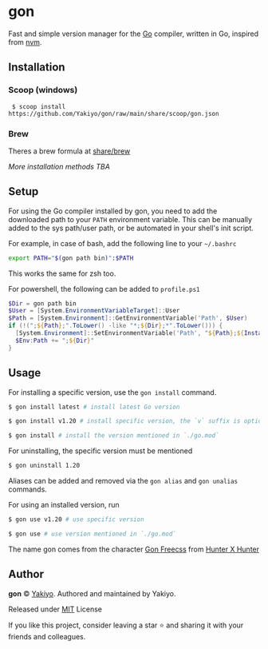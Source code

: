# gon

Fast and simple version manager for the [Go](https://go.dev) compiler, written in Go, inspired from [nvm](https://github.com/nvm-sh/nvm).

## Installation

### Scoop (windows)
```
 $ scoop install https://github.com/Yakiyo/gon/raw/main/share/scoop/gon.json
 ```

### Brew
Theres a brew formula at [share/brew](./share/brew/gon.rb)

*More installation methods TBA*

## Setup
For using the Go compiler installed by gon, you need to add the downloaded path to your `PATH` environment variable. This can be manually added to the sys path/user path, or be automated in your shell's init script.

For example, in case of bash, add the following line to your `~/.bashrc`
```sh
export PATH="$(gon path bin)":$PATH
```
This works the same for zsh too.

For powershell, the following can be added to `profile.ps1`
```powershell
$Dir = gon path bin
$User = [System.EnvironmentVariableTarget]::User
$Path = [System.Environment]::GetEnvironmentVariable('Path', $User)
if (!(";${Path};".ToLower() -like "*;${Dir};*".ToLower())) {
  [System.Environment]::SetEnvironmentVariable('Path', "${Path};${InstallDir}", $User)
  $Env:Path += ";${Dir}"
}
```

## Usage
For installing a specific version, use the `gon install` command.
```sh
$ gon install latest # install latest Go version

$ gon install v1.20 # install specific version, the `v` suffix is optional

$ gon install # install the version mentioned in `./go.mod`
```

For uninstalling, the specific version must be mentioned
```sh
$ gon uninstall 1.20
```
Aliases can be added and removed via the `gon alias` and `gon unalias` commands.

For using an installed version, run 
```sh
$ gon use v1.20 # use specific version

$ gon use # use version mentioned in `./go.mod`
```

The name gon comes from the character [Gon Freecss](https://anilist.co/character/30/Gon-Freecss) from [Hunter X Hunter](https://anilist.co/anime/11061/Hunter-x-Hunter-2011/)
## Author

**gon** © [Yakiyo](https://github.com/Yakiyo). Authored and maintained by Yakiyo.

Released under [MIT](https://opensource.org/licenses/MIT) License

If you like this project, consider leaving a star ⭐ and sharing it with your friends and colleagues.